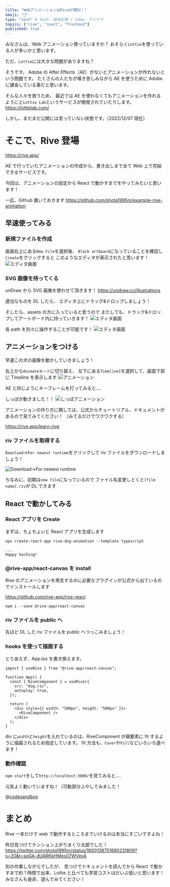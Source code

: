 ```yaml
---
title: "WebアニメーションはRiveが便利！"
emoji: "🎥"
type: "tech" # tech: 技術記事 / idea: アイデア
topics: ["rive", "react", "frontend"]
published: true
---
```


みなさんは、Web アニメーション使っていますか？
おそらく`Lottie`を使っている人が多いかと思います。

ただ、`Lottie`には大きな問題がありますね？

そうです。
Adobe の After Effects（AE）がないとアニメーションが作れないという問題です。
たくさんの人たちが嘆き苦しみながら AE を使うために Adobe に課金している事だと思います。

そんな人々を救うため、
最近では AE を使わなくてもアニメーションを作れるようにと`Lottie Lab`というサービスが開発されていたりします。
https://lottielab.com/

しかし、まだまだ公開には至っていない状態です。（2022/12/07 現在）

# そこで、Rive 登場

https://rive.app/

AE で行っていたアニメーションの作成から、書き出しまで全て Web 上で完結できるサービスです。

今回は、アニメーションの設定から React で動かすまでをやってみたいと思います！

一応、Github 置いておきます
https://github.com/shota1995m/example-rive-animation

## 早速使ってみる

### 新規ファイルを作成

画面右上にある`New File`を選択後、
`Black artboard`になっていることを確認し`Create`をクリックすると
このようなエディタが表示されたと思います！
![エディタ画面](/images/shota1995m-rive-app/editor.png)

### SVG 画像を持ってくる

unDraw から SVG 画像を使わせて頂きます！
https://undraw.co/illustrations

適当なものを DL したら、
エディタ上にドラッグ&ドロップしましょう！

そしたら、assets の方に入っていると思うので
またしても、ドラック&ドロップしてアートボード内に持っていきます！
![エディタ画面](/images/shota1995m-rive-app/dnd.png)

各 path を別々に操作することが可能です！
![エディタ画面](/images/shota1995m-rive-app/1.png)

## アニメーションをつける

早速この犬の画像を動かしていきましょう！

右上から`Animateモード`に切り替え、
左下にある`Timeline1`を選択して、画面下部に Timeline を表示します
![アニメーション](/images/shota1995m-rive-app/animate.png)

AE と同じようにキーフレームを打ってみると....

しっぽが動きました！！
![しっぽアニメーション](https://user-images.githubusercontent.com/10015803/206233505-4d41b8f3-34ae-4865-8dd1-c3ec45454f00.png)

アニメーションの作り方に関しては、公式からチュートリアル、ドキュメントがあるので見てみてください！
（みてるだけでワクワクする）

https://rive.app/learn-rive

### riv ファイルを取得する

`Download`→`For newest runtime`をクリックして riv ファイルをダウンロードしましょう！

![Download→For newest runtime](/images/shota1995m-rive-app/download.png)

ちなみに、初期は`new file`になっているので
ファイル名変更しとくと`[file name].riv`が DL できます

## React で動かしてみる

### React アプリを Create

まずは、ちょちょいと React アプリを生成します

```shell
npx create-react-app rive-dog-animation --template typescript

...
Happy hacking!
```

### @rive-app/react-canvas を install

Rive のアニメーションを再生するのに必要なプラグインが公式から出ているのでインストールします

https://github.com/rive-app/rive-react

```shell
npm i --save @rive-app/react-canvas
```

### riv ファイルを public へ

先ほど DL した riv ファイルを public へつっこみましょう！

### hooks を使って描画する

とりあえず、App.tsx を書き換えます。

```typescript:src/App.tsx
import { useRive } from "@rive-app/react-canvas";

function App() {
  const { RiveComponent } = useRive({
    src: "dog.riv",
    autoplay: true,
  });

  return (
    <div style={{ width: "500px", height: "500px" }}>
      <RiveComponent />
    </div>
  );
}
```

div に`width`と`height`を入れているのは、RiveComponent が親要素に fit するように描画されるため指定しています。
fit 方法も、`Cover`や`Fill`などいろいろ選べます！

### 動作確認

`npm start`をして`http://localhost:3000/`を見てみると....

元気よく動いていますね！（可動部分ふやしてみました！

@[codesandbox](https://codesandbox.io/embed/ecstatic-mahavira-7p3hfi?fontsize=14&hidenavigation=1&theme=dark)

# まとめ

Rive 一本だけで web で動作するところまでいけるのは本当にすごいですよね！

昨日見つけてテンション上がりまくり太郎でした！
https://twitter.com/shota1995m/status/1600138751690231809?s=20&t=sqGA-dUARKkHMes07WVexA

別の作業しながらでしたが、
見つけでドキュメントを読んでから React で動かすまで約 1 時間で出来、Lottie と比べても学習コストはだいぶ低いと思います！
みなさんも是非、遊んでみてください！
